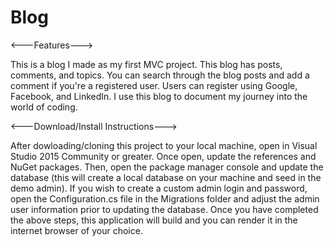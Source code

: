 # Blog

<---Features--->

This is a blog I made as my first MVC project. This blog has posts, comments, and topics. You can search through the blog posts and add a comment if you're a registered user. Users can register using Google, Facebook, and LinkedIn. I use this blog to document my journey into the world of coding.


<---Download/Install Instructions--->

After dowloading/cloning this project to your local machine, open in Visual Studio 2015 Community or greater. Once open, update the references and NuGet packages. Then, open the package manager console and update the database (this will create a local database on your machine and seed in the demo admin). If you wish to create a custom admin login and password, open the Configuration.cs file in the Migrations folder and adjust the admin user information prior to updating the database. Once you have completed the above steps, this application will build and you can render it in the internet browser of your choice.
